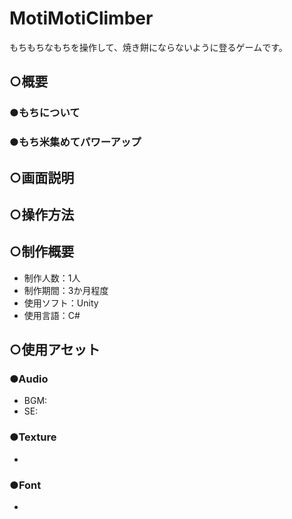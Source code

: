 # MotiMotiClimber
もちもちなもちを操作して、焼き餅にならないように登るゲームです。

## ○概要
### ●もちについて


### ●もち米集めてパワーアップ


## ○画面説明

## ○操作方法


## ○制作概要
- 制作人数：1人
- 制作期間：3か月程度
- 使用ソフト：Unity
- 使用言語：C#

## ○使用アセット
### ●Audio
- BGM:
- SE:

### ●Texture
- 

### ●Font
- 
